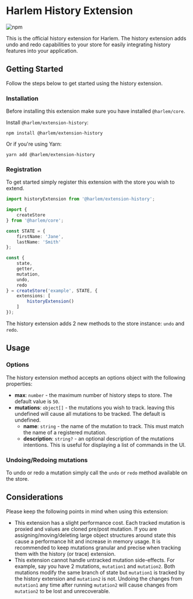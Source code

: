# Harlem History Extension

![npm](https://img.shields.io/npm/v/@harlem/extension-history)

This is the official history extension for Harlem. The history extension adds undo and redo capabilities to your store for easily integrating history features into your application. 

## Getting Started

Follow the steps below to get started using the history extension.

### Installation

Before installing this extension make sure you have installed `@harlem/core`.

Install `@harlem/extension-history`:
```
npm install @harlem/extension-history
```
Or if you're using Yarn:
```
yarn add @harlem/extension-history
```

### Registration

To get started simply register this extension with the store you wish to extend.

```typescript
import historyExtension from '@harlem/extension-history';

import {
    createStore
} from '@harlem/core';

const STATE = {
    firstName: 'Jane',
    lastName: 'Smith'
};

const {
    state,
    getter,
    mutation,
    undo,
    redo
} = createStore('example', STATE, {
    extensions: [
        historyExtension()
    ]
});
```

The history extension adds 2 new methods to the store instance: `undo` and `redo`.


## Usage

### Options
The history extension method accepts an options object with the following properties:

- **max**: `number` - the maximum number of history steps to store. The default value is `50`.
- **mutations**: `object[]` - the mutations you wish to track. leaving this undefined will cause all mutations to be tracked. The default is undefined.
    - **name**: `string` - the name of the mutation to track. This must match the name of a registered mutation.
    - **description**: `string?` - an optional description of the mutations intentions. This is useful for displaying a list of commands in the UI.

### Undoing/Redoing mutations
To undo or redo a mutation simply call the `undo` or `redo` method available on the store.

## Considerations
Please keep the following points in mind when using this extension:

- This extension has a slight performance cost. Each tracked mutation is proxied and values are cloned pre/post mutation. If you are assigning/moving/deleting large object structures around state this cause a performance hit and increase in memory usage. It is recommended to keep mutations granular and precise when tracking them with the history (or trace) extension.
- This extension cannot handle untracked mutation side-effects. For example, say you have 2 mutations, `mutation1` and `mutation2`. Both mutations modify the same branch of state but `mutation1` is tracked by the history extension and `mutation2` is not. Undoing the changes from `mutation1` any time after running `mutation2` will cause changes from `mutation2` to be lost and unrecoverable.